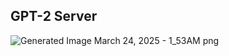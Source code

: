 ## GPT-2 Server

![Generated Image March 24, 2025 - 1_53AM png](https://github.com/user-attachments/assets/3273f6db-198d-4258-9cd7-1f8b57ac99dc)
